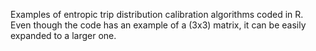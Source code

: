 Examples of entropic trip distribution calibration algorithms coded in R. Even though the code has an example of a (3x3) matrix, it can be easily expanded to a larger one. 

